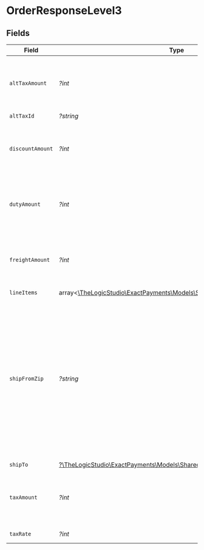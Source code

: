 # OrderResponseLevel3


## Fields

| Field                                                                                                                                                                                                   | Type                                                                                                                                                                                                    | Required                                                                                                                                                                                                | Description                                                                                                                                                                                             | Example                                                                                                                                                                                                 |
| ------------------------------------------------------------------------------------------------------------------------------------------------------------------------------------------------------- | ------------------------------------------------------------------------------------------------------------------------------------------------------------------------------------------------------- | ------------------------------------------------------------------------------------------------------------------------------------------------------------------------------------------------------- | ------------------------------------------------------------------------------------------------------------------------------------------------------------------------------------------------------- | ------------------------------------------------------------------------------------------------------------------------------------------------------------------------------------------------------- |
| `altTaxAmount`                                                                                                                                                                                          | *?int*                                                                                                                                                                                                  | :heavy_minus_sign:                                                                                                                                                                                      | The smallest currency units, for example, cents in USD.                                                                                                                                                 | 5                                                                                                                                                                                                       |
| `altTaxId`                                                                                                                                                                                              | *?string*                                                                                                                                                                                               | :heavy_minus_sign:                                                                                                                                                                                      | N/A                                                                                                                                                                                                     | a1b2c3                                                                                                                                                                                                  |
| `discountAmount`                                                                                                                                                                                        | *?int*                                                                                                                                                                                                  | :heavy_minus_sign:                                                                                                                                                                                      | The smallest currency units, for example, cents in USD.                                                                                                                                                 | 5                                                                                                                                                                                                       |
| `dutyAmount`                                                                                                                                                                                            | *?int*                                                                                                                                                                                                  | :heavy_minus_sign:                                                                                                                                                                                      | The smallest currency units, for example, cents in USD.                                                                                                                                                 | 5                                                                                                                                                                                                       |
| `freightAmount`                                                                                                                                                                                         | *?int*                                                                                                                                                                                                  | :heavy_minus_sign:                                                                                                                                                                                      | The smallest currency units, for example, cents in USD.                                                                                                                                                 | 5                                                                                                                                                                                                       |
| `lineItems`                                                                                                                                                                                             | array<[\TheLogicStudio\ExactPayments\Models\Shared\OrderResponseLineItems](../../Models/Shared/OrderResponseLineItems.md)>                                                                              | :heavy_minus_sign:                                                                                                                                                                                      | N/A                                                                                                                                                                                                     |                                                                                                                                                                                                         |
| `shipFromZip`                                                                                                                                                                                           | *?string*                                                                                                                                                                                               | :heavy_minus_sign:                                                                                                                                                                                      | The postal code where the customer is located. Five-digit (example: 33558) or nine-digit (33558-3321) format is acceptable for the USA. Six digit(A0A 0A0) or (A0A0A0) format is acceptable for Canada. | 91710                                                                                                                                                                                                   |
| `shipTo`                                                                                                                                                                                                | [?\TheLogicStudio\ExactPayments\Models\Shared\OrderResponseShipTo](../../Models/Shared/OrderResponseShipTo.md)                                                                                          | :heavy_minus_sign:                                                                                                                                                                                      | N/A                                                                                                                                                                                                     |                                                                                                                                                                                                         |
| `taxAmount`                                                                                                                                                                                             | *?int*                                                                                                                                                                                                  | :heavy_minus_sign:                                                                                                                                                                                      | The smallest currency units, for example, cents in USD.                                                                                                                                                 | 5                                                                                                                                                                                                       |
| `taxRate`                                                                                                                                                                                               | *?int*                                                                                                                                                                                                  | :heavy_minus_sign:                                                                                                                                                                                      | Tax rate of the Order.                                                                                                                                                                                  | 0.5                                                                                                                                                                                                     |